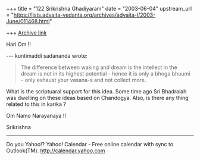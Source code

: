 +++
title = "122 Srikrishna Ghadiyaram"
date = "2003-06-04"
upstream_url = "https://lists.advaita-vedanta.org/archives/advaita-l/2003-June/011468.html"

+++
[Archive link](https://lists.advaita-vedanta.org/archives/advaita-l/2003-June/011468.html)

Hari Om !!

--- kuntimaddi sadananda <kuntimaddisada at yahoo.com>
wrote:
> 
> The difference between waking and dream is the
> intellect in the dream is
> not in its highest potential - hence it is only a
> bhoga bhuumi - only
> exhaust your vasana-s and not collect more. 
> 

What is the scriptuaral support for this idea. Some
time ago Sri Bhadraiah was dwelling on these ideas
based on Chandogya. Also, is there any thing related
to this in karika ?

Om Namo Narayanaya !!

Srikrishna

__________________________________
Do you Yahoo!?
Yahoo! Calendar - Free online calendar with sync to Outlook(TM).
http://calendar.yahoo.com

